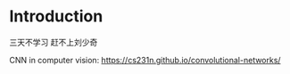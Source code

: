 # Introduction
三天不学习 赶不上刘少奇

CNN in computer vision: https://cs231n.github.io/convolutional-networks/
